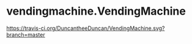 # vendingmachine.VendingMachine
https://travis-ci.org/DuncantheeDuncan/VendingMachine.svg?branch=master
